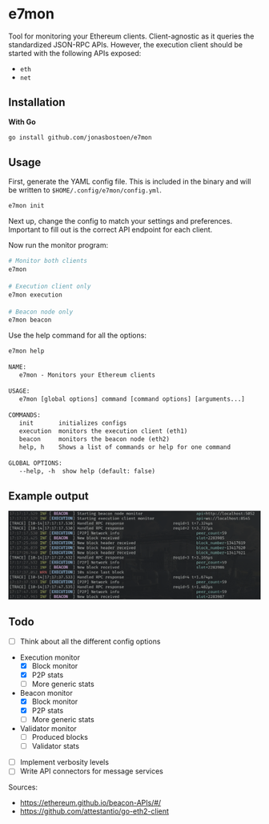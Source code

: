# e7mon

Tool for monitoring your Ethereum clients. Client-agnostic as it queries the standardized JSON-RPC APIs.
However, the execution client should be started with the following APIs exposed:
* `eth`
* `net`

## Installation
**With Go**
```bash
go install github.com/jonasbostoen/e7mon
```
## Usage
First, generate the YAML config file. This is included in the binary and will be written to `$HOME/.config/e7mon/config.yml`.
```bash
e7mon init
```
Next up, change the config to match your settings and preferences. Important to fill out is the correct API endpoint for each client.

Now run the monitor program:
```bash
# Monitor both clients
e7mon

# Execution client only
e7mon execution

# Beacon node only
e7mon beacon
```

Use the help command for all the options:
```
e7mon help

NAME:
   e7mon - Monitors your Ethereum clients

USAGE:
   e7mon [global options] command [command options] [arguments...]

COMMANDS:
   init       initializes configs
   execution  monitors the execution client (eth1)
   beacon     monitors the beacon node (eth2)
   help, h    Shows a list of commands or help for one command

GLOBAL OPTIONS:
   --help, -h  show help (default: false)
```

## Example output
![Example output](./docs/img/output.png)

## Todo
- [ ] Think about all the different config options
- Execution monitor
	- [x] Block monitor
	- [x] P2P stats
	- [ ] More generic stats

- Beacon monitor
	- [x] Block monitor
	- [x] P2P stats
	- [ ] More generic stats
- Validator monitor
   - [ ] Produced blocks
   - [ ] Validator stats
- [ ] Implement verbosity levels
- [ ] Write API connectors for message services

Sources:
* https://ethereum.github.io/beacon-APIs/#/
* https://github.com/attestantio/go-eth2-client